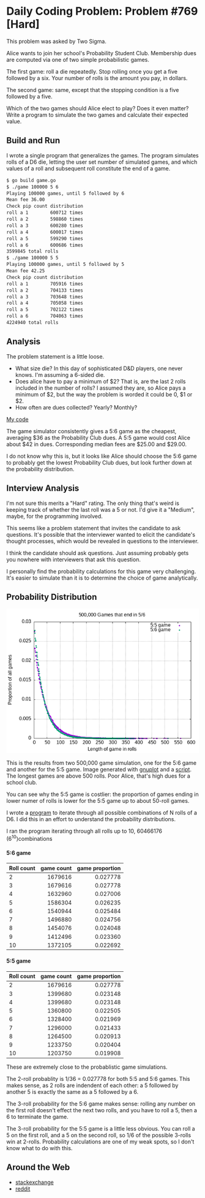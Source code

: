 # Daily Coding Problem: Problem #769 [Hard]

This problem was asked by Two Sigma.

Alice wants to join her school's Probability Student Club.
Membership dues are computed via one of two simple probabilistic games.

The first game: roll a die repeatedly.
Stop rolling once you get a five followed by a six.
Your number of rolls is the amount you pay, in dollars.

The second game: same,
except that the stopping condition is a five followed by a five.

Which of the two games should Alice elect to play?
Does it even matter?
Write a program to simulate the two games and calculate their expected value.

## Build and Run

I wrote a single program that generalizes the games.
The program simulates rolls of a D6 die,
letting the user set number of simulated games,
and which values of a roll and subsequent roll constitute the end of a game.

```sh
$ go build game.go
$ ./game 100000 5 6
Playing 100000 games, until 5 followed by 6
Mean fee 36.00
Check pip count distribution
roll a 1        600712 times
roll a 2        598860 times
roll a 3        600280 times
roll a 4        600017 times
roll a 5        599290 times
roll a 6        600686 times
3599845 total rolls
$ ./game 100000 5 5
Playing 100000 games, until 5 followed by 5
Mean fee 42.25
Check pip count distribution
roll a 1        705916 times
roll a 2        704133 times
roll a 3        703648 times
roll a 4        705058 times
roll a 5        702122 times
roll a 6        704063 times
4224940 total rolls
```

## Analysis

The problem statement is a little loose.

* What size die? In this day of sophisticated D&D players, one never knows.
I'm assuming a 6-sided die.
* Does alice have to pay a minimum of $2?
That is, are the last 2 rolls included in the number of rolls?
I assumed they are, so Alice pays a minimum of $2,
but the way the problem is worded it could be 0, $1 or $2.
* How often are dues collected? Yearly? Monthly?

[My code](game.go)

The game simulator consistently gives a 5:6 game as the cheapest,
averaging $36 as the Probability Club dues.
A 5:5 game would cost Alice about $42 in dues.
Corresponding median fees are $25.00 and $29.00.

I do not know why this is,
but it looks like Alice should choose the 5:6 game to probably get the
lowest Probability Club dues,
but look further down at the probability distribution.

## Interview Analysis

I'm not sure this merits a "Hard" rating.
The only thing that's weird is keeping track of whether the last roll was a 5 or not.
I'd give it a "Medium", maybe, for the programming involved.

This seems like a problem statement that invites the candidate to ask questions.
It's possible that the interviewer wanted to elicit the candidate's thought processes,
which would be revealed in questions to the interviewer.

I think the candidate should ask questions.
Just assuming probably gets you nowhere with interviewers that ask this question.

I personally find the probability calculations for this game very challenging.
It's easier to simulate than it is to determine the choice of game analytically.

## Probability Distribution

![probability distribution](500.png)

This is the results from two 500,000 game simulation,
one for the 5:6 game and another for the 5:5 game.
Image generated with [gnuplot](http://gnuplot.info/) and a [script](mkdist).
The longest games are above 500 rolls.
Poor Alice, that's high dues for a school club.

You can see why the 5:5 game is costlier:
the proportion of games ending in lower numer of rolls is
lower for the 5:5 game up to about 50-roll games.

I wrote a [program](combo2.go)
to iterate through all possible combinations of N rolls of a D6.
I did this in an effort to understand the probability distributions.

I ran the program iterating through all rolls up to 10, 60466176 (6<sup>10</sup>)combinations

#### 5:6 game

|Roll count  | game count | game proportion |
|------------|-----------:|--------:|
|2|1679616|0.027778|
|3|1679616|0.027778|
|4|1632960|0.027006|
|5|1586304|0.026235|
|6|1540944|0.025484|
|7|1496880|0.024756|
|8|1454076|0.024048|
|9|1412496|0.023360|
|10|1372105|0.022692|

#### 5:5 game

|Roll count  | game count | game proportion |
|------------|-----------:|--------:|
|2|1679616|0.027778|
|3|1399680|0.023148|
|4|1399680|0.023148|
|5|1360800|0.022505|
|6|1328400|0.021969|
|7|1296000|0.021433|
|8|1264500|0.020913|
|9|1233750|0.020404|
|10|1203750|0.019908|

These are extremely close to the probablistic game simulations.

The 2-roll probablity is 1/36 = 0.027778 for both 5:5 and 5:6 games.
This makes sense, as 2 rolls are indendent of each other:
a 5 followed by another 5 is exactly the same as a 5 followed by a 6.

The 3-roll probability for the 5:6 game makes sense:
rolling any number on the first roll doesn't effect the next two rolls,
and you have to roll a 5, then a 6 to terminate the game.

The 3-roll probability for the 5:5 game is a little less obvious.
You can roll a 5 on the first roll, and a 5 on the second
roll, so 1/6 of the possible 3-rolls win at 2-rolls.
Probability calculations are one of my weak spots,
so I don't know what to do with this.

## Around the Web

* [stackexchange](https://stats.stackexchange.com/questions/428386/expected-amount-of-dice-tosses-in-two-games)
* [reddit](https://www.reddit.com/r/slatestarcodex/comments/73nvur/a_dead_simple_probability_puzzle_that_you_will/)
